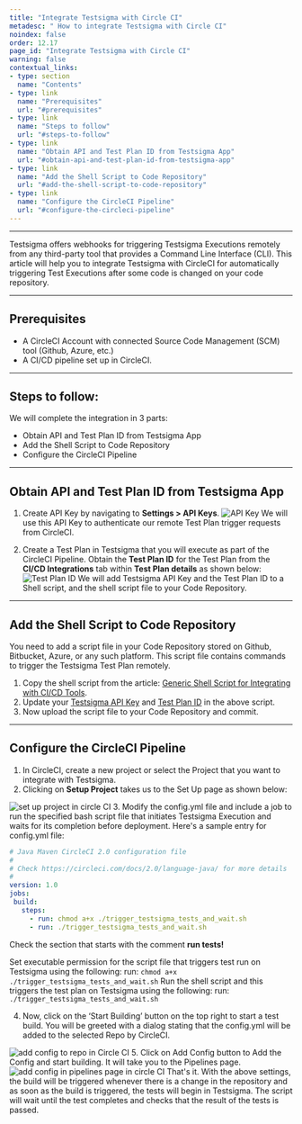 ```yaml
---
title: "Integrate Testsigma with Circle CI"
metadesc: " How to integrate Testsigma with Circle CI"
noindex: false
order: 12.17
page_id: "Integrate Testsigma with Circle CI"
warning: false
contextual_links:
- type: section
  name: "Contents"
- type: link
  name: "Prerequisites"
  url: "#prerequisites"
- type: link
  name: "Steps to follow"
  url: "#steps-to-follow"
- type: link
  name: "Obtain API and Test Plan ID from Testsigma App"
  url: "#obtain-api-and-test-plan-id-from-testsigma-app"
- type: link
  name: "Add the Shell Script to Code Repository"
  url: "#add-the-shell-script-to-code-repository"
- type: link
  name: "Configure the CircleCI Pipeline"
  url: "#configure-the-circleci-pipeline"
---
```


---

Testsigma offers webhooks for triggering Testsigma Executions remotely from any third-party tool that provides a Command Line Interface (CLI). This article will help you to integrate Testsigma with CircleCI for automatically triggering Test Executions after some code is changed on your code repository. 
 
---
## **Prerequisites**

- A CircleCI Account with connected Source Code Management (SCM) tool (Github, Azure, etc.)
- A CI/CD pipeline set up in CircleCI. 

---

## **Steps to follow:**
We will complete the integration in 3 parts:
- Obtain API and Test Plan ID from Testsigma App
- Add the Shell Script to Code Repository
- Configure the CircleCI Pipeline

---

## **Obtain API and Test Plan ID from Testsigma App**
1. Create API Key by navigating to **Settings > API Keys**.
![API Key](https://s3.amazonaws.com/static-docs.testsigma.com/new_images/projects/applications/APIKeyGen.png)
We will use this API Key to authenticate our remote Test Plan trigger requests from CircleCI. 

2. Create a Test Plan in Testsigma that you will execute as part of the CircleCI Pipeline. Obtain the **Test Plan ID** for the Test Plan from the **CI/CD Integrations** tab within **Test Plan details** as shown below:
![Test Plan ID](https://s3.amazonaws.com/static-docs.testsigma.com/new_images/projects/applications/TPAPIcall.png)
We will add Testsigma API Key and the Test Plan ID to a Shell script, and the shell script file to your Code Repository.

---
 
## **Add the Shell Script to Code Repository**
You need to add a script file in your Code Repository stored on Github, Bitbucket, Azure, or any such platform. This script file contains commands to trigger the Testsigma Test Plan remotely.
1. Copy the shell script from the article: [Generic Shell Script for Integrating with CI/CD Tools](https://testsigma.com/docs/continuous-integration/shell-script/).
2. Update your [Testsigma API Key](https://testsigma.com/docs/configuration/api-keys/) and [Test Plan ID](https://testsigma.com/docs/continuous-integration/get-test-plan-details/) in the above script.
3. Now upload the script file to your Code Repository and commit.

--- 

## **Configure the CircleCI Pipeline**
1. In CircleCI, create a new project or select the Project that you want to integrate with Testsigma.
2. Clicking on **Setup Project** takes us to the Set Up page as shown below:

![set up project in circle CI](https://docs.testsigma.com/images/circle-ci/set-up-project-circle-ci.png)
3. Modify the config.yml file and include a job to run the specified bash script file that initiates Testsigma Execution and waits for its completion before deployment. Here's a sample entry for config.yml file:

```yaml
# Java Maven CircleCI 2.0 configuration file
#
# Check https://circleci.com/docs/2.0/language-java/ for more details
#
version: 1.0
jobs:
 build:
   steps:
     - run: chmod a+x ./trigger_testsigma_tests_and_wait.sh
     - run: ./trigger_testsigma_tests_and_wait.sh
```

Check the section that starts with the comment **run tests!**

Set executable permission for the script file that triggers test run on Testsigma using the following:
run: ```chmod a+x ./trigger_testsigma_tests_and_wait.sh```
Run the shell script and this triggers the test plan on Testsigma using the following: 
run: ```./trigger_testsigma_tests_and_wait.sh```
 
4. Now, click on the ‘Start Building’ button on the top right to start a test build. You will be greeted with a dialog stating that the config.yml will be added to the selected Repo by CircleCI.

![add config to repo in Circle CI](https://docs.testsigma.com/images/circle-ci/add-config-to-repo-circle-ci.png)
5. Click on Add Config button to Add the Config and start building. It will take you to the Pipelines page.
![add config in pipelines page in circle CI](https://docs.testsigma.com/images/circle-ci/add-config-pipelines-page-circle-CI.png)
That's it.
With the above settings, the build will be triggered whenever there is a change in the repository and as soon as the build is triggered, the tests will begin in Testsigma. The script will wait until the test completes and checks that the result of the tests is passed.
